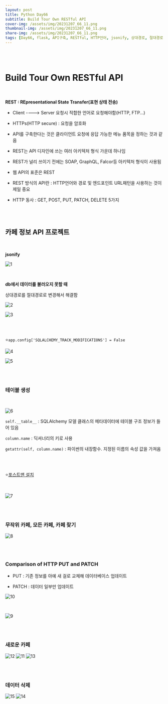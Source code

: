 ```yaml
---
layout: post
title: Python Day66
subtitle: Build Tour Own RESTful API
cover-img: /assets/img/20231207_66_11.png
thumbnail-img: /assets/img/20231207_66_11.png
share-img: /assets/img/20231207_66_11.png
tags: [Day66, flask, API구축, RESTful, HTTP언어, jsonify, 상대경로, 절대경로, app.config, getattr, postman, PATCH]
---
```

       
<br><br>

# Build Tour Own RESTful API   

<br>
   
**REST : REpresentational State Transfer(표현 상태 전송)**    
    
- Client ----> Server 요청시 적합한 언어로 요청해야함(HTTP, FTP...)    
    
- HTTPs(HTTP secure) : 요청을 암호화    
  
- API를 구축한다는 것은 클라이언트 요청에 응답 가능한 메뉴 품목을 정하는 것과 같음  
  
- REST는 API 디자인에 쓰는 여러 아키텍처 형식 가운데 하나임  
  
- REST가 널리 쓰이기 전에는 SOAP, GraphQL, Falcor등 아키텍처 형식이 사용됨  
  
- 웹 API의 표준은 REST  
  
- REST 방식의 API란 : HTTP언어와 경로 및 엔드포인트 URL패턴을 사용하는 것이 제일 중요  
  
- HTTP 동사 : GET, POST, PUT, PATCH, DELETE 5가지

<br><br>
  
## 카페 정보 API 프로젝트  

<br>
  
**jsonify**  
  
![1](/assets/img/20231207_66_3.png)  

<br>
  
**db에서 데이터를 불러오지 못할 때**  
  
상대경로를 절대경로로 변경해서 해결함  
  
![2](/assets/img/20231206_66_2.png)  
  
![3](/assets/img/20231206_66_1.png)  


<br><br>
  

⭐️`app.config['SQLALCHEMY_TRACK_MODIFICATIONS'] = False`  
  
![4](/assets/img/20231207_66_4.png)  
  
![5](/assets/img/20231207_66_5.png)  

<br><br>

### 테이블 생성  

<br>
  
![6](/assets/img/20231207_66_6.png)  
  
`self.__table__` : SQLAlchemy 모델 클래스의 메타데이터에 테이블 구조 정보가 들어 있음  
  
`column.name` : 딕셔너리의 키로 사용  
  
`getattr(self, column.name)` : 파이썬의 내장함수. 지정된 이름의 속성 값을 가져옴  
  

<br><br>

⭐️[포스트맨 설치](https://www.postman.com/downloads/)  

<br>
  
![7](/assets/img/20231207_66_7.png)  

<br><br>
  
### 무작위 카페, 모든 카페, 카페 찾기  
  
![8](/assets/img/20231207_66_8.png)  

<br><br>

### Comparison of HTTP PUT and PATCH  
  
- PUT : 기존 정보를 아예 새 걸로 교체해 데이터베이스 업데이트
   
- PATCH : 데이터 일부만 업데이트

   
![10](/assets/img/20231207_66_10.png)  

<br>

![9](/assets/img/20231207_66_9.png)  

<br><br>

### 새로운 카페
![12](/assets/img/20231207_66_12.png)
![11](/assets/img/20231207_66_11.png)
![13](/assets/img/20231207_66_13.png)

<br><br>

### 데이터 삭제
![15](/assets/img/20231207_66_15.png)
![14](/assets/img/20231207_66_14.png)

